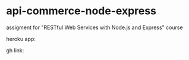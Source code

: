 # api-commerce-node-express
assigment for "RESTful Web Services with Node.js and Express" course

heroku app:

gh link:
